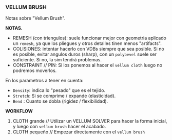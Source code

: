 ### VELLUM BRUSH  

Notas sobre "Vellum Brush".   

**NOTAS.**   

- REMESH (con triengulos): suele funcionar mejor con geometria aplicado un `remesh`, ya que los pliegues y otros detalles tinen menos "artifacts".
- COLISIONES: intentar hacerlo con VDBs siempre que sea posible. Si no es posible, evitar angulos duros (sharp), con un `polybevel` suele ser suficiente. Si no, la sim tendrá problemas.
- CONSTRAINT // PIN: Si los ponemos al hacer el `vellum cloth` luego no podremos moverlos.

En los parametros a tener en cuenta:   

- `Density`: indica lo "pesado" que es el tejido.
- `Stretch`: Si se comprime / expande (elasticidad).
- `Bend` : Cuanto se dobla (rigidez / flexibilidad).



**WORKFLOW**   

1) CLOTH grande // Utilizar un VELLUM SOLVER para hacer la forma inicial, y luego con `vellum brush` hacer el acabado.
2) CLOTH pequeño // Empezar directamente con el `vellum brush`
